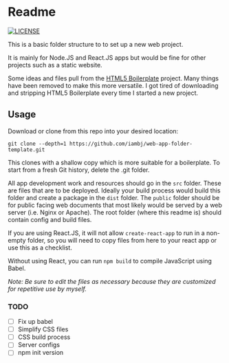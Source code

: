 # Readme

[![LICENSE](https://img.shields.io/badge/license-MIT-green)](https://github.com/iambj/web-app-folder-template/blob/master/LICENSE)

This is a basic folder structure to to set up a new web project.

It is mainly for Node.JS and React.JS apps but would be fine for other projects such as a static website.

Some ideas and files pull from the [HTML5 Boilerplate](https://html5boilerplate.com/) project. Many things have been removed to make this more versatile. I got tired of downloading and stripping HTML5 Boilerplate every time I started a new project.

## Usage

Download or clone from this repo into your desired location:

    git clone --depth=1 https://github.com/iambj/web-app-folder-template.git

This clones with a shallow copy which is more suitable for a boilerplate. To start from a fresh Git history, delete the .git folder.

All app development work and resources should go in the `src` folder. These are files that are to be deployed. Ideally your build process would build this folder and create a package in the `dist` folder. The `public` folder should be for public facing web documents that most likely would be served by a web server (i.e. Nginx or Apache). The root folder (where this readme is) should contain config and build files.

If you are using React.JS, it will not allow `create-react-app` to run in a non-empty folder, so you will need to copy files from here to your react app or use this as a checklist.

Without using React, you can run `npm build` to compile JavaScript using Babel.

_Note: Be sure to edit the files as necessary because they are customized for repetitive use by myself._

### TODO

- [ ] Fix up babel
- [ ] Simplify CSS files
- [ ] CSS build process
- [ ] Server configs
- [ ] npm init version
